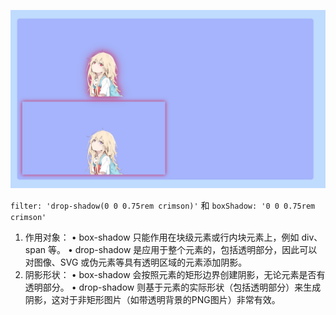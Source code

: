 ![Screenshot](https://github.com/NeilYeTAT/LearnCSSuseReact-Tailwind/blob/main/src/components/day026-drop-filter/Screenshot.png)

`filter: 'drop-shadow(0 0 0.75rem crimson)'`
和
`boxShadow: '0 0 0.75rem crimson'`

1. 作用对象：
   • box-shadow 只能作用在块级元素或行内块元素上，例如 div、span 等。
   • drop-shadow 是应用于整个元素的，包括透明部分，因此可以对图像、SVG 或伪元素等具有透明区域的元素添加阴影。
2. 阴影形状：
   • box-shadow 会按照元素的矩形边界创建阴影，无论元素是否有透明部分。
   • drop-shadow 则基于元素的实际形状（包括透明部分）来生成阴影，这对于非矩形图片（如带透明背景的PNG图片）非常有效。
